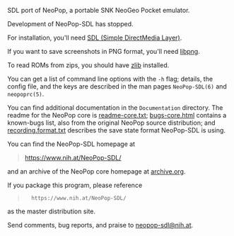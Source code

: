 SDL port of NeoPop, a portable SNK NeoGeo Pocket emulator.

Development of NeoPop-SDL has stopped.

For installation, you'll need [SDL (Simple DirectMedia Layer)](https://www.libsdl.org/).

If you want to save screenshots in PNG format, you'll need [libpng](http://libpng.org/pub/png/libpng.html).

To read ROMs from zips, you should have [zlib](http://www.zlib.net/) installed.

You can get a list of command line options with the `-h` flag; details,
the config file, and the keys are described in the man pages
`NeoPop-SDL(6)` and `neopoprc(5)`.

You can find additional documentation in the `Documentation` directory.
The readme for the NeoPop core is [readme-core.txt](Documentation/readme-core.txt); [bugs-core.html](Documentation/bugs-core.html)
contains a known-bugs list, also from the original NeoPop source
distribution; and [recording.format.txt](Documentation/recording.format.txt) describes the save state
format NeoPop-SDL is using.

You can find the NeoPop-SDL homepage at
>	https://www.nih.at/NeoPop-SDL/

and an archive of the NeoPop core homepage at [archive.org](https://web.archive.org/web/20120829133920/http://www.emuxhaven.net/~neopop/).

If you package this program, please reference
>       https://www.nih.at/NeoPop-SDL/

as the master distribution site.

Send comments, bug reports, and praise to neopop-sdl@nih.at.
